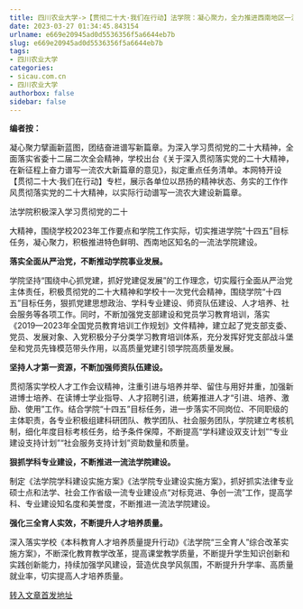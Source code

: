 ```yaml
---
title: 四川农业大学->【贯彻二十大·我们在行动】法学院：凝心聚力，全力推进西南地区一流法学院建设 | sicau.com.cn
date: 2023-03-27 01:34:45.843154
urlname: e669e20945ad0d5536356f5a6644eb7b
slug: e669e20945ad0d5536356f5a6644eb7b
tags: 
- 四川农业大学
categories:
- sicau.com.cn
- 四川农业大学
authorbox: false
sidebar: false
---
```

**编者按：**

凝心聚力擘画新蓝图，团结奋进谱写新篇章。为深入学习贯彻党的二十大精神，全面落实省委十二届二次全会精神，学校出台《关于深入贯彻落实党的二十大精神，在新征程上奋力谱写一流农大新篇章的意见》，拟定重点任务清单。本网特开设【贯彻二十大·我们在行动】专栏，展示各单位以昂扬的精神状态、务实的工作作风贯彻落实党的二十大精神，以实际行动谱写一流农大建设新篇章。

法学院积极深入学习贯彻党的二十
<!--more-->
大精神，围绕学校2023年工作要点和学院工作实际，切实推进学院“十四五”目标任务，凝心聚力，积极推进特色鲜明、西南地区知名的一流法学院建设。

**落实全面从严治党，不断推动学院事业发展。**

学院坚持“围绕中心抓党建，抓好党建促发展”的工作理念，切实履行全面从严治党主体责任，积极贯彻党的二十大精神和学校十一次党代会精神，围绕学院“十四五”目标任务，狠抓党建思想政治、学科专业建设、师资队伍建设、人才培养、社会服务等各项工作。同时，不断加强党支部建设和党员学习教育培训，落实《2019—2023年全国党员教育培训工作规划》文件精神，建立起了党支部支委、党员、发展对象、入党积极分子分类学习教育培训体系，充分发挥好党支部战斗堡垒和党员先锋模范带头作用，以高质量党建引领学院高质量发展。

**坚持人才第一资源，不断加强师资队伍建设。**

贯彻落实学校人才工作会议精神，注重引进与培养并举、留住与用好并重，加强新进博士培养、在读博士学业指导、人才招聘引进，统筹推进人才“引进、培养、激励、使用”工作。结合学院“十四五”目标任务，进一步落实不同岗位、不同职级的主体职责，各专业积极组建科研团队、教学团队、社会服务团队，学院建立考核机制，细化年度目标考核任务，给予条件保障，不断提高“学科建设双支计划”“专业建设支持计划”“社会服务支持计划”资助数量和质量。

**狠抓学科专业建设，不断推进一流法学院建设。**

制定《法学院学科建设实施方案》《法学院专业建设实施方案》，抓好抓实法律专业硕士点和法学、社会工作省级一流专业建设点“对标竞进、争创一流”工作，提高学科、专业建设知名度和美誉度，不断推进一流法学院建设。

**强化三全育人实效，不断提升人才培养质量。**

深入落实学校《本科教育人才培养质量提升行动》《法学院“三全育人”综合改革实施方案》，不断深化教育教学改革，提高课堂教学质量，不断提升学生知识创新和实践创新能力，持续加强学风建设，营造优良学风氛围，不断提升升学率、高质量就业率，切实提高人才培养质量。



[转入文章首发地址](https://news.sicau.edu.cn/info/1135/71517.htm)